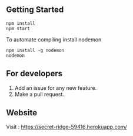 ## Getting Started
```
npm install
npm start
```

To automate compiling install nodemon 

```
npm install -g nodemon
nodemon
```

## For developers
1. Add an issue for any new feature.
2. Make a pull request.

## Website
Visit : https://secret-ridge-59416.herokuapp.com/

